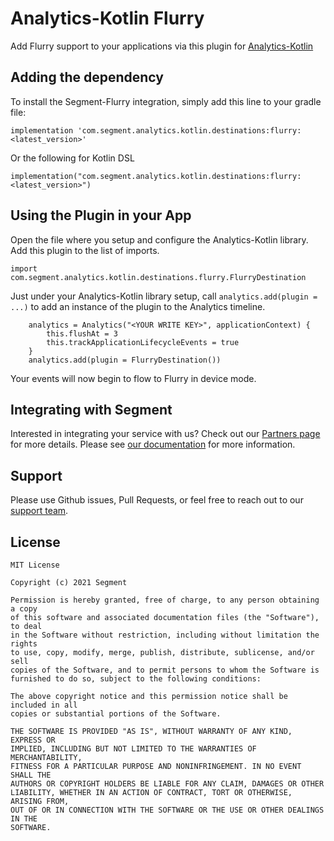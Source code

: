 # Analytics-Kotlin Flurry

Add Flurry support to your applications via this plugin for [Analytics-Kotlin](https://github.com/segmentio/analytics-kotlin)

## Adding the dependency
To install the Segment-Flurry integration, simply add this line to your gradle file:

```
implementation 'com.segment.analytics.kotlin.destinations:flurry:<latest_version>'
```
Or the following for Kotlin DSL
```
implementation("com.segment.analytics.kotlin.destinations:flurry:<latest_version>")
```

## Using the Plugin in your App

Open the file where you setup and configure the Analytics-Kotlin library. Add this plugin to the list of imports.

```
import com.segment.analytics.kotlin.destinations.flurry.FlurryDestination
```

Just under your Analytics-Kotlin library setup, call `analytics.add(plugin = ...)` to add an instance of the plugin to the Analytics timeline.

```
    analytics = Analytics("<YOUR WRITE KEY>", applicationContext) {
        this.flushAt = 3
        this.trackApplicationLifecycleEvents = true
    }
    analytics.add(plugin = FlurryDestination())
```

Your events will now begin to flow to Flurry in device mode.


## Integrating with Segment

Interested in integrating your service with us? Check out our [Partners page](https://segment.com/partners/) for more details.
Please see [our documentation](https://segment.com/docs/connections/destinations/catalog/flurry/) for more information.


## Support

Please use Github issues, Pull Requests, or feel free to reach out to our [support team](https://segment.com/help/).


## License
```
MIT License

Copyright (c) 2021 Segment

Permission is hereby granted, free of charge, to any person obtaining a copy
of this software and associated documentation files (the "Software"), to deal
in the Software without restriction, including without limitation the rights
to use, copy, modify, merge, publish, distribute, sublicense, and/or sell
copies of the Software, and to permit persons to whom the Software is
furnished to do so, subject to the following conditions:

The above copyright notice and this permission notice shall be included in all
copies or substantial portions of the Software.

THE SOFTWARE IS PROVIDED "AS IS", WITHOUT WARRANTY OF ANY KIND, EXPRESS OR
IMPLIED, INCLUDING BUT NOT LIMITED TO THE WARRANTIES OF MERCHANTABILITY,
FITNESS FOR A PARTICULAR PURPOSE AND NONINFRINGEMENT. IN NO EVENT SHALL THE
AUTHORS OR COPYRIGHT HOLDERS BE LIABLE FOR ANY CLAIM, DAMAGES OR OTHER
LIABILITY, WHETHER IN AN ACTION OF CONTRACT, TORT OR OTHERWISE, ARISING FROM,
OUT OF OR IN CONNECTION WITH THE SOFTWARE OR THE USE OR OTHER DEALINGS IN THE
SOFTWARE.
```

